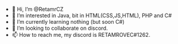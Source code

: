 - 👋 Hi, I’m @RetamrCZ
- 👀 I’m interested in Java, bit in HTML(CSS,JS,HTML), PHP and C#
- 🌱 I’m currently learning nothing (but soon C#)
- 💞️ I’m looking to collaborate on discord.
- 📫 How to reach me, my discord is RETAMROVEC#1262.
